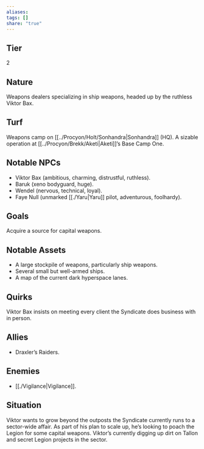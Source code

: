 ```yaml
---
aliases: 
tags: []
share: "true"
---
```

## Tier
2

## Nature
Weapons dealers specializing in ship weapons, headed up by the ruthless Viktor Bax.

## Turf
Weapons camp on [[../Procyon/Holt/Sonhandra|Sonhandra]] (HQ). A sizable operation at [[../Procyon/Brekk/Aketi|Aketi]]’s Base Camp One.

## Notable NPCs
- Viktor Bax (ambitious, charming, distrustful, ruthless).
- Baruk (xeno bodyguard, huge).
- Wendel (nervous, technical, loyal).
- Faye Null (unmarked [[./Yaru|Yaru]] pilot, adventurous, foolhardy).

## Goals
Acquire a source for capital weapons.

## Notable Assets
- A large stockpile of weapons, particularly ship weapons.
- Several small but well-armed ships.
- A map of the current dark hyperspace lanes.

## Quirks
Viktor Bax insists on meeting every client the Syndicate does business with in person.

## Allies
- Draxler’s Raiders.

## Enemies
- [[./Vigilance|Vigilance]].

## Situation
Viktor wants to grow beyond the outposts the Syndicate currently runs to a sector-wide affair. As part of his plan to scale up, he’s looking to poach the Legion for some capital weapons. Viktor’s currently digging up dirt on Tallon and secret Legion projects in the sector.
